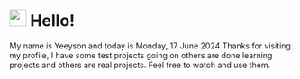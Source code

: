  <h1>
    <img src="https://emojis.slackmojis.com/emojis/images/1643510097/45343/hi.gif?1643510097" width="30"/> 
    Hello!
 </h1>
 <p>
    My name is Yeeyson and today is Monday, 17 June 2024
    Thanks for visiting my profile, I have some test projects going on others are done learning projects and others are real projects.
    Feel free to watch and use them.
 </p>